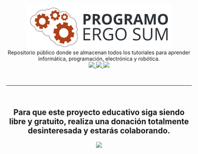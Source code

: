 <div align="center">
  <img align="center" src="logo-programo-ergo-sum.png"/>
  <br />
  Repositorio público donde se almacenan todos los tutoriales para aprender informática, programación, electrónica y robótica.
</div>

<div align="center">
  <a href="https://www.programoergosum.es/colabora">
    <img src="https://badgen.net/badge/collaborators/♥/orange">
  </a>
  <a href="https://www.paypal.me/programoergosum">
    <img src="https://badgen.net/badge/donations/paypal%20me/orange">
  </a>
  <a href="https://creativecommons.org/licenses/by-sa/4.0/deed.es_ES">
    <img src="https://badgen.net/badge/license/ccbysa%204.0/orange">
  </a>
</div>

<br /><hr /><br />

<div align="center">
  <h2>
    Para que este proyecto educativo siga siendo libre y gratuito, realiza una donación totalmente desinteresada y estarás colaborando.
  </h2>
  <a href="https://www.paypal.com/cgi-bin/webscr?cmd=_s-xclick&hosted_button_id=7N56RY2QKJJDS&source=url">
    <img width="200" src="https://www.paypalobjects.com/es_ES/ES/i/btn/btn_donateCC_LG.gif" />
  </a>
</div>

